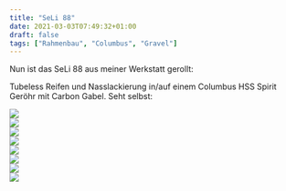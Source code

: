 ```yaml
---
title: "SeLi 88"
date: 2021-03-03T07:49:32+01:00
draft: false
tags: ["Rahmenbau", "Columbus", "Gravel"]
---
```


Nun ist das SeLi 88 aus meiner Werkstatt gerollt:

 
Tubeless Reifen und Nasslackierung in/auf einem Columbus HSS Spirit Geröhr mit Carbon Gabel. Seht selbst:

<img src="/rahmen/seli_88/IMG_0226.jpg" />
<br/>
<img src="/rahmen/seli_88/IMG_0227.jpg" />
<br/>
<img src="/rahmen/seli_88/IMG_0231.jpg" />
<br/>
<img src="/rahmen/seli_88/IMG_0234.jpg" />
<br/>
<img src="/rahmen/seli_88/IMG_0273.jpg" />
<br/>
<img src="/rahmen/seli_88/IMG_0277.jpg" />
<br/>
<img src="/rahmen/seli_88/IMG_0279.jpg" />
<br/>
<img src="/rahmen/seli_88/IMG_0281.jpg" />

